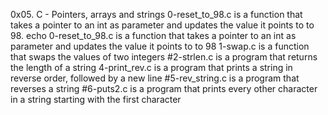 0x05. C - Pointers, arrays and strings
0-reset_to_98.c is a function that takes a pointer to an int as parameter and updates the value it points to to 98.
echo 0-reset_to_98.c is a function that takes a pointer to an int as parameter and updates the value it points to to 98
1-swap.c is a function that swaps the values of two integers
#2-strlen.c is a program that returns the length of a string
4-print_rev.c is a program that prints a string in reverse order, followed by a new line
#5-rev_string.c is a program that reverses a string
#6-puts2.c is a program that prints every other character in a string starting with the first character

